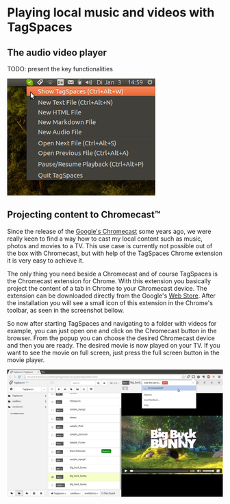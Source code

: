 # Playing local music and videos with TagSpaces

## The audio video player
TODO: present the key functionalities

![global keybindings](/media/tray-menu-ubuntu.png)

## Projecting content to Chromecast&trade;

 Since the release of the <a href="https://www.google.com/intl/en/chromecast/" title="Chromecast" target="_blank">Google's Chromecast</a> some years ago, we were really keen to find a way how to cast my local content such as music, photos and movies to a TV. This use case is currently not possible out of the box with Chromecast, but with help of  the TagSpaces Chrome extension it is very easy to achieve it.

The only thing you need beside a Chromecast and of course TagSpaces is the Chromecast extension for Chrome. With this extension you basically project the content of a tab in Chrome to your Chromecast device. The extension can be downloaded directly from the Google's <a href="https://chrome.google.com/webstore/detail/google-cast/boadgeojelhgndaghljhdicfkmllpafd" title="Chromecast" target="_blank">Web Store</a>. After the installation you will see a small icon of this extension in the Chrome's toolbar, as seen in the screenshot bellow.

So now after starting TagSpaces and navigating to a folder with videos for example, you can just open one and click on the Chromecast button in the browser. From the popup you can choose the desired Chromecast device and then you are ready. The desired movie is now played on your TV. If you want to see the movie on full screen, just press the full screen button in the movie player.

![casting local content from tagspaces to chromecast](/media/tagspaces-chromecast.png)
